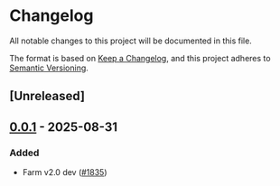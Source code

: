 # Changelog

All notable changes to this project will be documented in this file.

The format is based on [Keep a Changelog](https://keepachangelog.com/en/1.0.0/),
and this project adheres to [Semantic Versioning](https://semver.org/spec/v2.0.0.html).

## [Unreleased]

## [0.0.1](https://github.com/farm-fe/farm/releases/tag/farmfe_plugin_script_meta-v0.0.1) - 2025-08-31

### Added

- Farm v2.0 dev ([#1835](https://github.com/farm-fe/farm/pull/1835))
